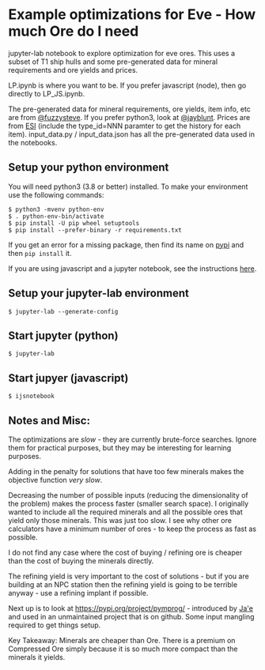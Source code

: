 
# Example optimizations for Eve - How much Ore do I need

jupyter-lab notebook to explore optimization for eve ores.
This uses a subset of T1 ship hulls and some pre-generated data for mineral requirements and ore yields and prices. 

LP.ipynb is where you want to be.
If you prefer javascript (node), then go directly to LP_JS.ipynb.

The pre-generated data for mineral requirements, ore yields, item info, etc are from [@fuzzysteve](https://www.fuzzwork.co.uk/dump/).
If you prefer python3, look at [@jayblunt](https://github.com/jayblunt/yamlloader).
Prices are from [ESI](https://esi.evetech.net/latest/markets/10000002/history) (include the type_id=NNN paramter to get the history for each item).
input_data.py / input_data.json has all the pre-generated data used in the notebooks.

## Setup your python environment

You will need python3 (3.8 or better) installed. To make your environment use the following commands:

```shell
$ python3 -mvenv python-env
$ . python-env-bin/activate
$ pip install -U pip wheel setuptools
$ pip install --prefer-binary -r requirements.txt
```

If you get an error for a missing package, then find its name on [pypi](https://pypi.org) and then ```pip install``` it.

If you are using javascript and a jupyter notebook, see the instructions [here](http://n-riesco.github.io/ijavascript/).

## Setup your jupyter-lab environment

```shell
$ jupyter-lab --generate-config
```

## Start jupyter (python)

```shell
$ jupyter-lab
```

## Start jupyer (javascript)

```shell
$ ijsnotebook
```

## Notes and Misc:

The optimizations are *slow* - they are currently brute-force searches.
Ignore them for practical purposes, but they may be interesting for learning purposes.

Adding in the penalty for solutions that have too few minerals makes the objective function *very slow*.

Decreasing the number of possible inputs (reducing the dimensionality of the problem) makes the process faster (smaller search space).
I originally wanted to include all the required minerals and all the possible ores that yield only those minerals. This was just too slow.
I see why other ore calculators have a minimum number of ores - to keep the process as fast as possible.

I do not find any case where the cost of buying / refining ore is cheaper than the cost of buying the minerals directly.

The refining yield is very important to the cost of solutions - but if you are building at an NPC station then the refining yield is going to be terrible anyway - use a refining implant if possible.

Next up is to look at https://pypi.org/project/pymprog/ - introduced by [Ja'e](https://zkillboard.com/character/91526862/) and used in an unmaintained project that is on github. Some input mangling required to get things setup.

Key Takeaway: Minerals are cheaper than Ore.
There is a premium on Compressed Ore simply because it is so much more compact than the minerals it yields.


